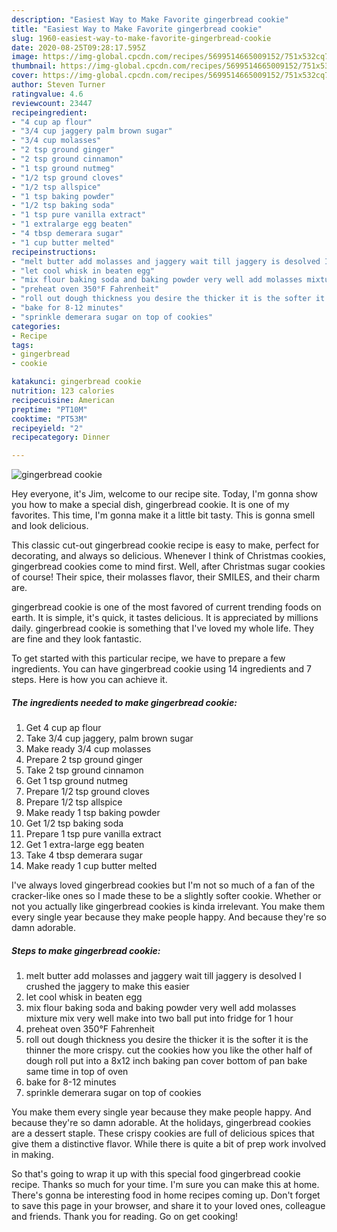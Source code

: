 ```yaml
---
description: "Easiest Way to Make Favorite gingerbread cookie"
title: "Easiest Way to Make Favorite gingerbread cookie"
slug: 1960-easiest-way-to-make-favorite-gingerbread-cookie
date: 2020-08-25T09:28:17.595Z
image: https://img-global.cpcdn.com/recipes/5699514665009152/751x532cq70/gingerbread-cookie-recipe-main-photo.jpg
thumbnail: https://img-global.cpcdn.com/recipes/5699514665009152/751x532cq70/gingerbread-cookie-recipe-main-photo.jpg
cover: https://img-global.cpcdn.com/recipes/5699514665009152/751x532cq70/gingerbread-cookie-recipe-main-photo.jpg
author: Steven Turner
ratingvalue: 4.6
reviewcount: 23447
recipeingredient:
- "4 cup ap flour"
- "3/4 cup jaggery palm brown sugar"
- "3/4 cup molasses"
- "2 tsp ground ginger"
- "2 tsp ground cinnamon"
- "1 tsp ground nutmeg"
- "1/2 tsp ground cloves"
- "1/2 tsp allspice"
- "1 tsp baking powder"
- "1/2 tsp baking soda"
- "1 tsp pure vanilla extract"
- "1 extralarge egg beaten"
- "4 tbsp demerara sugar"
- "1 cup butter melted"
recipeinstructions:
- "melt butter add molasses and jaggery wait till jaggery is desolved I crushed the jaggery to make this easier"
- "let cool whisk in beaten egg"
- "mix flour baking soda and baking powder very well add molasses mixture mix very well make into two ball put into fridge for 1 hour"
- "preheat oven 350°F Fahrenheit"
- "roll out dough thickness you desire the thicker it is the softer it is the thinner the more  crispy. cut the cookies how you like the other half of dough roll put into a  8x12 inch baking pan cover bottom of pan bake same time in top of oven"
- "bake for 8-12 minutes"
- "sprinkle demerara sugar on top of cookies"
categories:
- Recipe
tags:
- gingerbread
- cookie

katakunci: gingerbread cookie 
nutrition: 123 calories
recipecuisine: American
preptime: "PT10M"
cooktime: "PT53M"
recipeyield: "2"
recipecategory: Dinner

---
```



![gingerbread cookie](https://img-global.cpcdn.com/recipes/5699514665009152/751x532cq70/gingerbread-cookie-recipe-main-photo.jpg)

Hey everyone, it's Jim, welcome to our recipe site. Today, I'm gonna show you how to make a special dish, gingerbread cookie. It is one of my favorites. This time, I'm gonna make it a little bit tasty. This is gonna smell and look delicious.

This classic cut-out gingerbread cookie recipe is easy to make, perfect for decorating, and always so delicious. Whenever I think of Christmas cookies, gingerbread cookies come to mind first. Well, after Christmas sugar cookies of course! Their spice, their molasses flavor, their SMILES, and their charm are.

gingerbread cookie is one of the most favored of current trending foods on earth. It is simple, it's quick, it tastes delicious. It is appreciated by millions daily. gingerbread cookie is something that I've loved my whole life. They are fine and they look fantastic.


To get started with this particular recipe, we have to prepare a few ingredients. You can have gingerbread cookie using 14 ingredients and 7 steps. Here is how you can achieve it.

<!--inarticleads1-->

##### The ingredients needed to make gingerbread cookie:

1. Get 4 cup ap flour
1. Take 3/4 cup jaggery, palm brown sugar
1. Make ready 3/4 cup molasses
1. Prepare 2 tsp ground ginger
1. Take 2 tsp ground cinnamon
1. Get 1 tsp ground nutmeg
1. Prepare 1/2 tsp ground cloves
1. Prepare 1/2 tsp allspice
1. Make ready 1 tsp baking powder
1. Get 1/2 tsp baking soda
1. Prepare 1 tsp pure vanilla extract
1. Get 1 extra-large egg beaten
1. Take 4 tbsp demerara sugar
1. Make ready 1 cup butter melted


I&#39;ve always loved gingerbread cookies but I&#39;m not so much of a fan of the cracker-like ones so I made these to be a slightly softer cookie. Whether or not you actually like gingerbread cookies is kinda irrelevant. You make them every single year because they make people happy. And because they&#39;re so damn adorable. 

<!--inarticleads2-->

##### Steps to make gingerbread cookie:

1. melt butter add molasses and jaggery wait till jaggery is desolved I crushed the jaggery to make this easier
1. let cool whisk in beaten egg
1. mix flour baking soda and baking powder very well add molasses mixture mix very well make into two ball put into fridge for 1 hour
1. preheat oven 350°F Fahrenheit
1. roll out dough thickness you desire the thicker it is the softer it is the thinner the more  crispy. cut the cookies how you like the other half of dough roll put into a  8x12 inch baking pan cover bottom of pan bake same time in top of oven
1. bake for 8-12 minutes
1. sprinkle demerara sugar on top of cookies


You make them every single year because they make people happy. And because they&#39;re so damn adorable. At the holidays, gingerbread cookies are a dessert staple. These crispy cookies are full of delicious spices that give them a distinctive flavor. While there is quite a bit of prep work involved in making. 

So that's going to wrap it up with this special food gingerbread cookie recipe. Thanks so much for your time. I'm sure you can make this at home. There's gonna be interesting food in home recipes coming up. Don't forget to save this page in your browser, and share it to your loved ones, colleague and friends. Thank you for reading. Go on get cooking!
